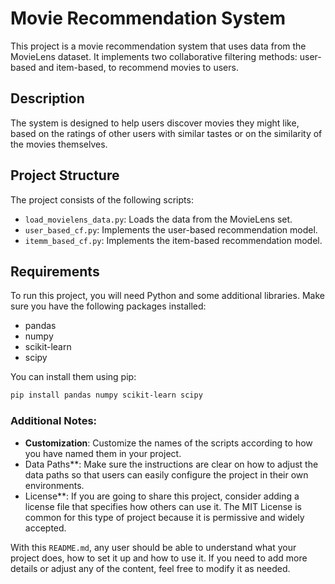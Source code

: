 # Movie Recommendation System

This project is a movie recommendation system that uses data from the MovieLens dataset. It implements two collaborative filtering methods: user-based and item-based, to recommend movies to users.

## Description

The system is designed to help users discover movies they might like, based on the ratings of other users with similar tastes or on the similarity of the movies themselves.

## Project Structure

The project consists of the following scripts:

- `load_movielens_data.py`: Loads the data from the MovieLens set.
- `user_based_cf.py`: Implements the user-based recommendation model.
- `itemm_based_cf.py`: Implements the item-based recommendation model.

## Requirements

To run this project, you will need Python and some additional libraries. Make sure you have the following packages installed:

- pandas
- numpy
- scikit-learn
- scipy

You can install them using pip:

````bash
pip install pandas numpy scikit-learn scipy
````

### Additional Notes:

- **Customization**: Customize the names of the scripts according to how you have named them in your project.
- Data Paths**: Make sure the instructions are clear on how to adjust the data paths so that users can easily configure the project in their own environments.
- License**: If you are going to share this project, consider adding a license file that specifies how others can use it. The MIT License is common for this type of project because it is permissive and widely accepted.

With this `README.md`, any user should be able to understand what your project does, how to set it up and how to use it. If you need to add more details or adjust any of the content, feel free to modify it as needed.
